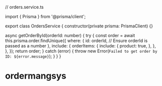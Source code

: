 // orders.service.ts

import { Prisma } from '@prisma/client';

export class OrdersService {
  constructor(private prisma: PrismaClient) {}

  async getOrderById(orderId: number) {
    try {
      const order = await this.prisma.order.findUnique({
        where: {
          id: orderId, // Ensure orderId is passed as a number
        },
        include: {
          orderItems: {
            include: {
              product: true,
            },
          },
        },
      });
      return order;
    } catch (error) {
      throw new Error(`Failed to get order by ID: ${error.message}`);
    }
  }
}
# ordermangsys
